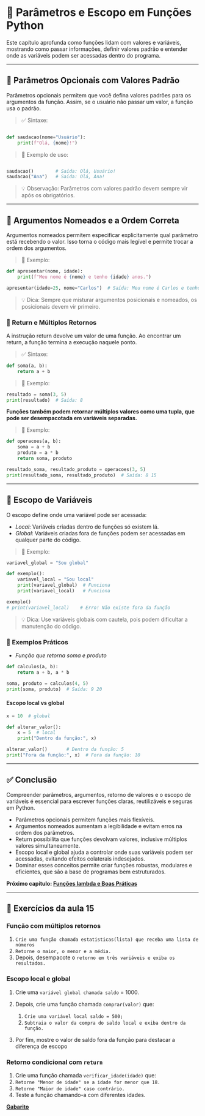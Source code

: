 # 🔹 Parâmetros e Escopo em Funções Python

Este capítulo aprofunda como funções lidam com valores e variáveis, mostrando como passar informações, definir valores padrão e entender onde as variáveis podem ser acessadas dentro do programa.

---

## 🔹 Parâmetros Opcionais com Valores Padrão

Parâmetros opcionais permitem que você defina valores padrões para os argumentos da função. Assim, se o usuário não passar um valor, a função usa o padrão.

> ✅ Sintaxe:

```python

def saudacao(nome="Usuário"):
    print(f"Olá, {nome}!")
```

> 📌 Exemplo de uso:

```python

saudacao()        # Saída: Olá, Usuário!
saudacao("Ana")   # Saída: Olá, Ana!
```

> 💡 Observação: Parâmetros com valores padrão devem sempre vir após os obrigatórios.

---

## 🔹 Argumentos Nomeados e a Ordem Correta

Argumentos nomeados permitem especificar explicitamente qual parâmetro está recebendo o valor. Isso torna o código mais legível e permite trocar a ordem dos argumentos.

> 📌 Exemplo:

```python
def apresentar(nome, idade):
    print(f"Meu nome é {nome} e tenho {idade} anos.")

apresentar(idade=25, nome="Carlos")  # Saída: Meu nome é Carlos e tenho 25 anos.
```

> 💡 Dica: Sempre que misturar argumentos posicionais e nomeados, os posicionais devem vir primeiro.

### 🔹 Return e Múltiplos Retornos

A instrução return devolve um valor de uma função. Ao encontrar um return, a função termina a execução naquele ponto.

> ✅ Sintaxe:

```python
def soma(a, b):
    return a + b
```

> 📌 Exemplo:

```python
resultado = soma(3, 5)
print(resultado)  # Saída: 8
```

**Funções também podem retornar múltiplos valores como uma tupla, que pode ser desempacotada em variáveis separadas.**

> 📌 Exemplo:

```python
def operacoes(a, b):
    soma = a + b
    produto = a * b
    return soma, produto

resultado_soma, resultado_produto = operacoes(3, 5)
print(resultado_soma, resultado_produto)  # Saída: 8 15
```

---

## 🔹 Escopo de Variáveis

O escopo define onde uma variável pode ser acessada:

- *Local*: Variáveis criadas dentro de funções só existem lá.
- *Global*: Variáveis criadas fora de funções podem ser acessadas em qualquer parte do código.

> 📌 Exemplo:

```python
variavel_global = "Sou global"

def exemplo():
    variavel_local = "Sou local"
    print(variavel_global)  # Funciona
    print(variavel_local)   # Funciona

exemplo()
# print(variavel_local)    # Erro! Não existe fora da função
```

> 💡 Dica: Use variáveis globais com cautela, pois podem dificultar a manutenção do código.

### 🔹 Exemplos Práticos

- *Função que retorna soma e produto*

```python
def calculos(a, b):
    return a + b, a * b

soma, produto = calculos(4, 5)
print(soma, produto)  # Saída: 9 20
```

#### Escopo local vs global

```python
x = 10  # global

def alterar_valor():
    x = 5  # local
    print("Dentro da função:", x)

alterar_valor()       # Dentro da função: 5
print("Fora da função:", x)  # Fora da função: 10
```

---

## ✅ Conclusão

Compreender parâmetros, argumentos, retorno de valores e o escopo de variáveis é essencial para escrever funções claras, reutilizáveis e seguras em Python.

- Parâmetros opcionais permitem funções mais flexíveis.
- Argumentos nomeados aumentam a legibilidade e evitam erros na ordem dos parâmetros.
- Return possibilita que funções devolvam valores, inclusive múltiplos valores simultaneamente.
- Escopo local e global ajuda a controlar onde suas variáveis podem ser acessadas, evitando efeitos colaterais indesejados.
- Dominar esses conceitos permite criar funções robustas, modulares e eficientes, que são a base de programas bem estruturados.

**Próximo capítulo: [Funções lambda e Boas Práticas](../aula_16/16_funcoes_lambda.md)**

---

## 📝 Exercícios da aula 15

### Função com múltiplos retornos

1. ``Crie uma função chamada estatisticas(lista) que receba uma lista de números``
2. ``Retorne o maior, o menor e a média.``
3. Depois, desempacote o ``retorno em três variáveis e exiba os resultados.``

### Escopo local e global

1. Crie uma ``variável global chamada saldo`` = 1000.
2. Depois, crie uma função chamada ``comprar(valor)`` que:

   1. ``Crie uma variável local saldo = 500;``  
   2. ``Subtraia o valor da compra do saldo local e exiba dentro da função.``

3. Por fim, mostre o valor de saldo fora da função para destacar a diferença de escopo

### Retorno condicional com ``return``

1. Crie uma função chamada ``verificar_idade(idade)`` que:
2. ``Retorne "Menor de idade" se a idade for menor que 18.``
3. ``Retorne "Maior de idade" caso contrário.``
4. Teste a função chamando-a com diferentes idades.

**[Gabarito](exercicios/README.md)**
